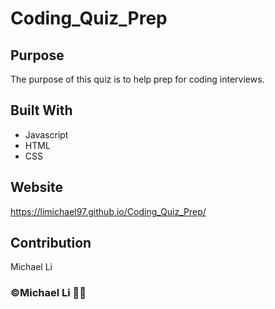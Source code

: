 # Coding_Quiz_Prep

## Purpose
The purpose of this quiz is to help prep for coding interviews. 

## Built With 
* Javascript
* HTML
* CSS

## Website
https://limichael97.github.io/Coding_Quiz_Prep/

## Contribution
Michael Li

### ©Michael Li 👨‍💻
